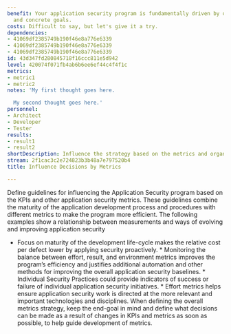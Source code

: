 ```yaml
---
benefit: Your application security program is fundamentally driven by objective measures
  and concrete goals.
costs: Difficult to say, but let's give it a try.
dependencies:
- 41069df2385749b190f46e8a776e6339
- 41069df2385749b190f46e8a776e6339
- 41069df2385749b190f46e8a776e6339
id: 43d347fd280845718f16ccc811e5d942
level: 420074f071fb4ab6b6ee6ef44c4f4f1c
metrics:
- metric1
- metric2
notes: 'My first thought goes here.

  My second thought goes here.'
personnel:
- Architect
- Developer
- Tester
results:
- result1
- result2
shortDescription: Influence the strategy based on the metrics and organizational needs.
stream: 2f1cac3c2e724823b3b48a7e797520b4
title: Influence Decisions by Metrics

---
```

Define guidelines for influencing the Application Security program based on the KPIs and other application security metrics. These guidelines  combine the maturity of the application development process and procedures  with different metrics to make the program more efficient. The following examples show a relationship between measurements and ways of evolving and improving application security
* Focus on maturity of the development life-cycle makes the relative cost per defect lower by applying security proactively. * Monitoring the balance between effort, result, and environment metrics improves the program’s efficiency and justifies additional automation and other methods for improving the overall application security baselines. * Individual Security Practices could provide indicators of success or failure of individual application security initiatives. * Effort metrics helps ensure application security work is directed at the more relevant and important technologies and disciplines.
When defining the overall metrics strategy, keep the end-goal in mind and define what decisions can be made as a result of changes in KPIs and metrics as soon as possible, to help guide development of metrics.
